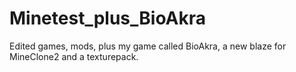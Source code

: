 # Minetest_plus_BioAkra
Edited games, mods, plus my game called BioAkra, a new blaze for MineClone2 and a texturepack.
